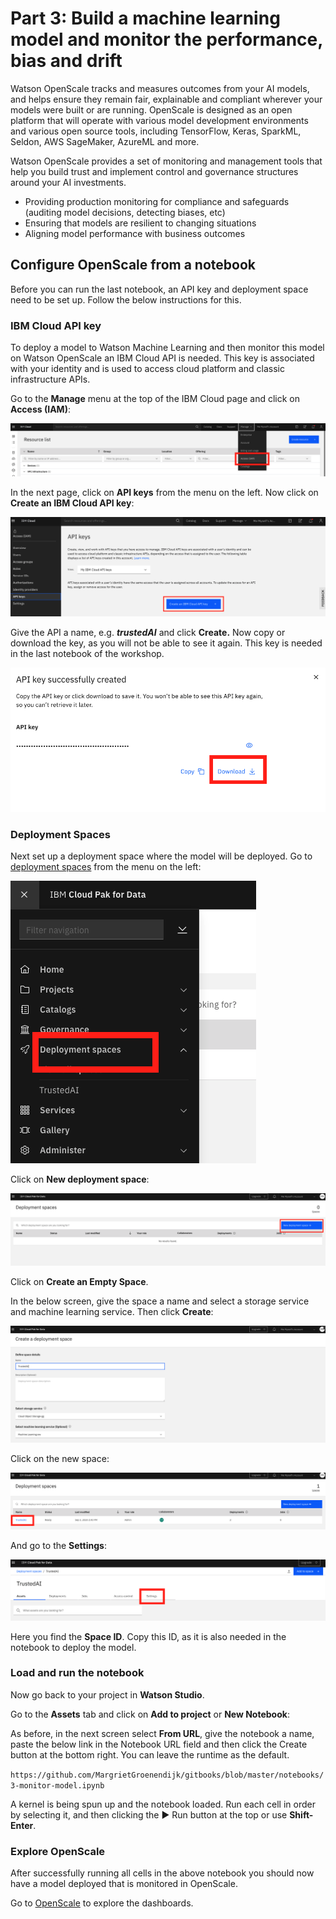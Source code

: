 # Part 3: Build a machine learning model and monitor the performance, bias and drift

Watson OpenScale tracks and measures outcomes from your AI models, and helps ensure they remain fair, explainable and compliant wherever your models were built or are running. OpenScale is designed as an open platform that will operate with various model development environments and various open source tools, including TensorFlow, Keras, SparkML, Seldon, AWS SageMaker, AzureML and more.

Watson OpenScale provides a set of monitoring and management tools that help you build trust and implement control and governance structures around your AI investments.

* Providing production monitoring for compliance and safeguards \(auditing model decisions, detecting biases, etc\)
* Ensuring that models are resilient to changing situations
* Aligning model performance with business outcomes 

## Configure OpenScale from a notebook 

Before you can run the last notebook, an API key and deployment space need to be set up. Follow the below instructions for this.

### IBM Cloud API key

To deploy a model to Watson Machine Learning and then monitor this model on Watson OpenScale an IBM Cloud API is needed. This key is associated with your identity and is used to access cloud platform and classic infrastructure APIs.

Go to the **Manage** menu at the top of the IBM Cloud page and click on **Access \(IAM\)**:

![](.gitbook/assets/screenshot-2020-09-03-at-16.45.43.png)

In the next page, click on **API keys** from the menu on the left. Now click on **Create an IBM Cloud API key**:

![](.gitbook/assets/screenshot-2020-09-03-at-14.14.16%20%281%29.png)

Give the API a name, e.g. _**trustedAI**_ and click **Create.** Now copy or download the key, as you will not be able to see it again. This key is needed in the last notebook of the workshop.

![](.gitbook/assets/screenshot-2020-09-03-at-14.14.38.png)

### Deployment Spaces

Next set up a deployment space where the model will be deployed. Go to [deployment spaces](https://dataplatform.cloud.ibm.com/ml-runtime/spaces?context=cpdaas) from the menu on the left:

![](.gitbook/assets/screenshot-2020-09-03-at-16.56.15.png)

Click on **New deployment space**:

![](.gitbook/assets/screenshot-2020-09-03-at-14.38.58.png)

Click on **Create an Empty Space**. 

In the below screen, give the space a name and select a storage service and machine learning service. Then click **Create**:

![](.gitbook/assets/screenshot-2020-09-03-at-14.39.30.png)

Click on the new space:

![](.gitbook/assets/screenshot-2020-09-03-at-17.15.29.png)

And go to the **Settings**:

![](.gitbook/assets/screenshot-2020-09-03-at-17.16.42.png)

Here you find the **Space ID**. Copy this ID, as it is also needed in the notebook to deploy the model. 

### Load and run the notebook

Now go back to your project in **Watson Studio**.

Go to the **Assets** tab and click on **Add to project** or **New Notebook**:

As before, in the next screen select **From URL**, give the notebook a name, paste the below link in the Notebook URL field and then click the Create button at the bottom right. You can leave the runtime as the default. 

`https://github.com/MargrietGroenendijk/gitbooks/blob/master/notebooks/3-monitor-model.ipynb`

A kernel is being spun up and the notebook loaded. Run each cell in order by selecting it, and then clicking the ▶︎ Run button at the top or use **Shift-Enter**. 

### Explore OpenScale

After successfully running all cells in the above notebook you should now have a model deployed that is monitored in OpenScale. 

Go to [OpenScale](https://aiopenscale.cloud.ibm.com/) to explore the dashboards. 



